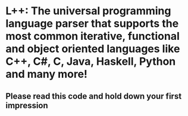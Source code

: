 # L++: The universal programming language parser that supports the most common iterative, functional and object oriented languages like C++, C#, C, Java, Haskell, Python and many more! 

## Please read this code and hold down your first impression
